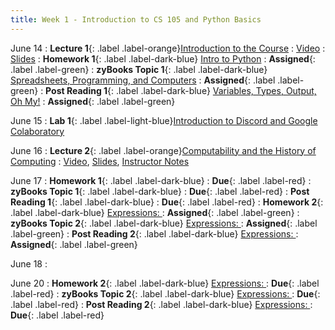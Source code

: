```yaml
---
title: Week 1 - Introduction to CS 105 and Python Basics
---
```


June 14
: **Lecture 1**{: .label .label-orange}[Introduction to the Course](#)
    : [Video](#)
    : [Slides](#)
: **Homework 1**{: .label .label-dark-blue}  [Intro to Python](#)
    : **Assigned**{: .label .label-green} 
: **zyBooks Topic 1**{: .label .label-dark-blue} [Spreadsheets, Programming, and Computers](#)
    : **Assigned**{: .label .label-green} 
: **Post Reading 1**{: .label .label-dark-blue} [Variables, Types, Output, Oh My!](#)
    : **Assigned**{: .label .label-green} 

June 15
: **Lab 1**{: .label .label-light-blue}[Introduction to Discord and Google Colaboratory](#)

June 16
: **Lecture 2**{: .label .label-orange}[Computability and the History of Computing](#)
    : [Video](#), [Slides](#), [Instructor Notes](#)

June 17
: **Homework 1**{: .label .label-dark-blue} 
    : **Due**{: .label .label-red}
: **zyBooks Topic 1**{: .label .label-dark-blue} 
    : **Due**{: .label .label-red}
: **Post Reading 1**{: .label .label-dark-blue}
    : **Due**{: .label .label-red}
: **Homework 2**{: .label .label-dark-blue} [Expressions: ](#)
    : **Assigned**{: .label .label-green} 
: **zyBooks Topic 2**{: .label .label-dark-blue} [Expressions: ](#)
    : **Assigned**{: .label .label-green} 
: **Post Reading 2**{: .label .label-dark-blue} [Expressions: ](#)
    : **Assigned**{: .label .label-green} 

June 18
: [](#)

June 20
: **Homework 2**{: .label .label-dark-blue} [Expressions: ](#)
    : **Due**{: .label .label-red}
: **zyBooks Topic 2**{: .label .label-dark-blue} [Expressions: ](#)
    : **Due**{: .label .label-red} 
: **Post Reading 2**{: .label .label-dark-blue} [Expressions: ](#)
    : **Due**{: .label .label-red} 


